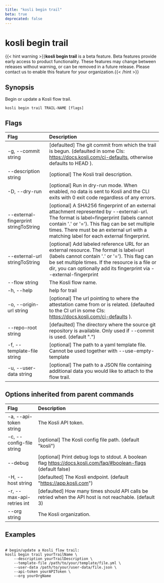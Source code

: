 ```yaml
---
title: "kosli begin trail"
beta: true
deprecated: false
---
```


# kosli begin trail

{{< hint warning >}}**kosli begin trail** is a beta feature. Beta features provide early access to product functionality.  These features may change between releases without warning, or can be removed in a future release.
Please contact us to enable this feature for your organization.{{< /hint >}}
## Synopsis

Begin or update a Kosli flow trail.

```shell
kosli begin trail TRAIL-NAME [flags]
```

## Flags
| Flag | Description |
| :--- | :--- |
|    -g, --commit string  |  [defaulted] The git commit from which the trail is begun. (defaulted in some CIs: https://docs.kosli.com/ci-defaults, otherwise defaults to HEAD ).  |
|        --description string  |  [optional] The Kosli trail description.  |
|    -D, --dry-run  |  [optional] Run in dry-run mode. When enabled, no data is sent to Kosli and the CLI exits with 0 exit code regardless of any errors.  |
|        --external-fingerprint stringToString  |  [optional] A SHA256 fingerprint of an external attachment represented by --external-url. The format is label=fingerprint (labels cannot contain '.' or '='). This flag can be set multiple times. There must be an external url with a matching label for each external fingerprint.  |
|        --external-url stringToString  |  [optional] Add labeled reference URL for an external resource. The format is label=url (labels cannot contain '.' or '='). This flag can be set multiple times. If the resource is a file or dir, you can optionally add its fingerprint via --external-fingerprint  |
|        --flow string  |  The Kosli flow name.  |
|    -h, --help  |  help for trail  |
|    -o, --origin-url string  |  [optional] The url pointing to where the attestation came from or is related. (defaulted to the CI url in some CIs: https://docs.kosli.com/ci-defaults ).  |
|        --repo-root string  |  [defaulted] The directory where the source git repository is available. Only used if --commit is used. (default ".")  |
|    -f, --template-file string  |  [optional] The path to a yaml template file. Cannot be used together with --use-empty-template  |
|    -u, --user-data string  |  [optional] The path to a JSON file containing additional data you would like to attach to the flow trail.  |


## Options inherited from parent commands
| Flag | Description |
| :--- | :--- |
|    -a, --api-token string  |  The Kosli API token.  |
|    -c, --config-file string  |  [optional] The Kosli config file path. (default "kosli")  |
|        --debug  |  [optional] Print debug logs to stdout. A boolean flag https://docs.kosli.com/faq/#boolean-flags (default false)  |
|    -H, --host string  |  [defaulted] The Kosli endpoint. (default "https://app.kosli.com")  |
|    -r, --max-api-retries int  |  [defaulted] How many times should API calls be retried when the API host is not reachable. (default 3)  |
|        --org string  |  The Kosli organization.  |


## Examples

```shell

# begin/update a Kosli flow trail:
kosli begin trail yourTrailName \
	--description yourTrailDescription \
	--template-file /path/to/your/template/file.yml \
	--user-data /path/to/your/user-data/file.json \
	--api-token yourAPIToken \
	--org yourOrgName

```

